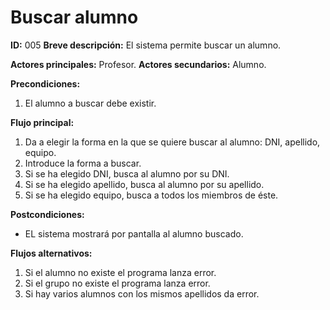 # Buscar alumno

**ID:** 005
**Breve descripción:** El sistema permite buscar un alumno.

**Actores principales:** Profesor.
**Actores secundarios:** Alumno.

**Precondiciones:**
1. El alumno a buscar debe existir.

**Flujo principal:**
1. Da a elegir la forma en la que se quiere buscar al alumno: DNI, apellido, equipo.
2. Introduce la forma a buscar.
3. Si se ha elegido DNI, busca al alumno por su DNI.
4. Si se ha elegido apellido, busca al alumno por su apellido.
5. Si se ha elegido equipo, busca a todos los miembros de éste.

**Postcondiciones:**
* EL sistema mostrará por pantalla al alumno buscado.

**Flujos alternativos:**
1. Si el alumno no existe el programa lanza error.
2. Si el grupo no existe el programa lanza error.
3. Si hay varios alumnos con los mismos apellidos da error.

